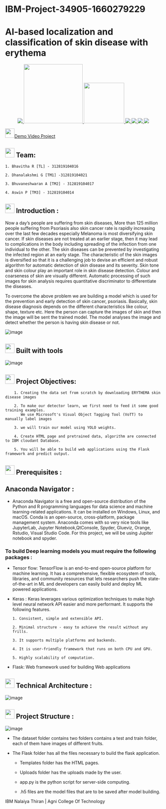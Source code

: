 # IBM-Project-34905-1660279229
# AI-based localization and classification of skin disease with erythema


<p align="center">
<a href="https://www.ibm.com/in-en">
<img src="https://img.shields.io/badge/IBM-052FAD.svg?style=for-the-badge&logo=IBM&logoColor=white"> 
</a>
  <a href="https://www.python.org/">
   <img src="https://forthebadge.com/images/badges/made-with-python.svg" width =190>
  </a>
  <a href="https://www.ibm.com/cloud">
      <img src="https://img.shields.io/badge/IBM%20Cloudant-BE95FF.svg?style=for-the-badge&logo=IBM-Cloudant&logoColor=white" width=130>
  </a>
   <a href="https://www.kaggle.com/code/ankitp013/step-by-step-yolov3-object-detection">
    <img src="https://img.shields.io/badge/YOLOV3-5C3EE8.svg?style=for-the-badge&logo=YOLOV3&logoColor=white">
   </a>
  <a href="https://pandas.pydata.org/">
    <img src="https://img.shields.io/badge/pandas-150458.svg?style=for-the-badge&logo=pandas&logoColor=white">
    </a>
  <a href="https://keras.io/">
    <img src="https://img.shields.io/badge/Keras-D00000.svg?style=for-the-badge&logo=Keras&logoColor=white">
    </a>
   <a href="https://numpy.org/">
    <img src="https://img.shields.io/badge/Numpy-D00000.svg?style=for-the-badge&logo=Numpy&logoColor=white">
    </a>
  </p>
  <img src="https://media.giphy.com/media/UX5ovY9QQ1FOpaKtc8/giphy.gif" width="30px"><a href="https://youtu.be/5z5av9i6gZ4">Demo Video Project</a>
  
  ## <img src="https://media.giphy.com/media/nDmTGama5e9ZH6mlT3/giphy.gif" width="30px"> Team:
    1. Bhavitha R [TL] - 312819104016
    
    2. Dhanalakshmi G [TM1] -312819104021
    
    3. Bhuvaneshwaran A [TM2] - 312819104017
    
    4. Aswin P [TM3] - 312819104014
 ## <img src="https://media.giphy.com/media/nDmTGama5e9ZH6mlT3/giphy.gif" width="30px"> Introduction :
 Now a day’s people are suffering from skin diseases, More than 125 million people suffering from Psoriasis also skin cancer rate is rapidly increasing over the last few decades especially Melanoma is most diversifying skin cancer. If skin diseases are not treated at an earlier stage, then it may lead to complications in the body including spreading of the infection from one individual to the other. The skin diseases can be prevented by investigating the infected region at an early stage. The characteristic of the skin images is diversified so that it is a challenging job to devise an efficient and robust algorithm for automatic detection of skin disease and its severity. Skin tone and skin colour play an important role in skin disease detection. Colour and coarseness of skin are visually different. Automatic processing of such images for skin analysis requires quantitative discriminator to differentiate the diseases.

 To overcome the above problem we are building a model which is used for the prevention and early detection of skin cancer, psoriasis. Basically, skin disease diagnosis depends on the different characteristics like colour, shape, texture etc. Here the person can capture the images of skin and then the image will be sent the trained model. The model analyses the image and detect whether the person is having skin disease or not.
 
 ![image](https://i.ibb.co/2gsT69v/Screenshot-20221118-205150.png)
 
      
## <img src="https://media.giphy.com/media/nDmTGama5e9ZH6mlT3/giphy.gif" width="30px"> Built with tools
![image](https://d1vwxdpzbgdqj.cloudfront.net/assets/aiml-pp-new/language-logos-mob-86e412da059ad22dc2176eb7b853c4555aaf85b0c495ce2a7bd11baa582f6f90.jpg)

## <img src="https://media.giphy.com/media/nDmTGama5e9ZH6mlT3/giphy.gif" width="30px"> Project Objectives: 
        1. Creating the data set from scratch by downloading ERYTHEMA skin disease images

        2. To make our detector learn, we first need to feed it some good training examples.
           We use Microsoft's Visual Object Tagging Tool (VoTT) to manually label images

        3. we will train our model using YOLO weights.

        4. Create HTML page and pretrained data, algorithm are connected to IBM cloudant Database.

        5. You will be able to build web applications using the Flask framework and predict output.  
 ## <img src="https://media.giphy.com/media/nDmTGama5e9ZH6mlT3/giphy.gif" width="30px"> Prerequisites :
## Anaconda Navigator :
- Anaconda Navigator is a free and open-source distribution of the Python and R programming languages for data science and machine learning-related applications. It can be installed on Windows, Linux, and macOS. Conda is an open-source, cross-platform,  package management system. Anaconda comes with so very nice tools like JupyterLab, Jupyter Notebook,QtConsole, Spyder, Glueviz, Orange, Rstudio, Visual Studio Code. For this project, we will be using Jupiter notebook and spyder.

 ### To build Deep learning models you must require the following packages :
 - Tensor flow: TensorFlow is an end-to-end open-source platform for machine learning. It has a comprehensive, flexible ecosystem of tools, libraries, and community resources that lets researchers push the state-of-the-art in ML and developers can easily build and deploy ML powered applications.
 - Keras : Keras leverages various optimization techniques to make high level neural network API easier and more performant. It supports the following features.
 
       1. Consistent, simple and extensible API.
       
       2. Minimal structure - easy to achieve the result without any frills.
       
       3. It supports multiple platforms and backends.
       
       4. It is user-friendly framework that runs on both CPU and GPU.
       
       5. Highly scalability of computation.
 - Flask: Web framework used for building  Web applications

## <img src="https://media.giphy.com/media/nDmTGama5e9ZH6mlT3/giphy.gif" width="30px"> Technical Architecture : 
 ![image](https://i.ibb.co/pzKcwYv/image2.png)
 ## <img src="https://media.giphy.com/media/nDmTGama5e9ZH6mlT3/giphy.gif" width="30px"> Project Structure :
 ![image](https://i.ibb.co/6sszcZG/download.png)
 - The dataset folder contains two folders contains a test and train folder, each of them have images of different fruits.
- The Flask folder has all the files necessary to build the flask application. 

     -  Templates folder has the HTML pages.
  
     -  Uploads folder has the uploads made by the user.
  
     -  app.py is the python script for server-side computing.
  
     - .h5 files are the model files that are to be saved after model building.
  
 

  
 IBM Nalaiya Thiran | Agni College Of Technology
  

